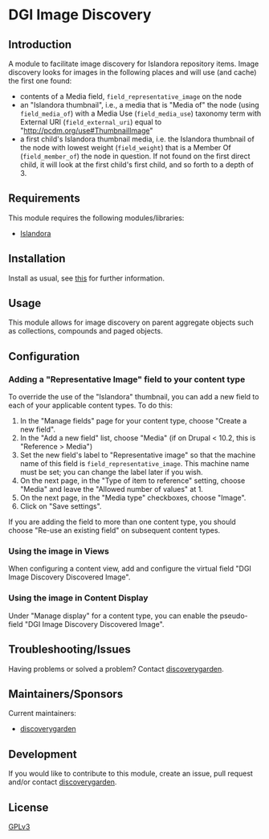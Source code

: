 # DGI Image Discovery

## Introduction

A module to facilitate image discovery for Islandora repository items. Image discovery looks for images in the following places and will use (and cache) the first one found:

* contents of a Media field, `field_representative_image` on the node
* an "Islandora thumbnail", i.e., a media that is "Media of" the node (using `field_media_of`) with a Media Use (`field_media_use`) taxonomy term with External URI (`field_external_uri`) equal to "http://pcdm.org/use#ThumbnailImage"
* a first child's Islandora thumbnail media, i.e. the Islandora thumbnail of the node with lowest weight (`field_weight`) that is a Member Of (`field_member_of`) the node in question. If not found on the first direct child, it will look at the first child's first child, and so forth to a depth of 3. 


## Requirements

This module requires the following modules/libraries:

* [Islandora](https://github.com/Islandora/islandora/)

## Installation

Install as usual, see
[this](https://www.drupal.org/docs/extending-drupal/installing-modules) for
further information.

## Usage

This module allows for image discovery on parent aggregate objects such as
collections, compounds and paged objects.

## Configuration

### Adding a "Representative Image" field to your content type

To override the use of the "Islandora" thumbnail, you can add a new field to each of your applicable content types. To do this:

1. In the "Manage fields" page for your content type, choose "Create a new field".
1. In the "Add a new field" list, choose "Media" (if on Drupal < 10.2, this is "Reference > Media")
1. Set the new field's label to "Representative image" so that the machine name of this field is `field_representative_image`. This machine name must be set; you can change the label later if you wish. 
1. On the next page, in the "Type of item to reference" setting, choose "Media" and leave the "Allowed number of values" at 1.
1. On the next page, in the "Media type" checkboxes, choose "Image".
1. Click on "Save settings".

If you are adding the field to more than one content type, you should choose "Re-use an existing field" on subsequent content types.

### Using the image in Views

When configuring a content view, add and configure the virtual field
"DGI Image Discovery Discovered Image".

### Using the image in Content Display

Under "Manage display" for a content type, you can enable the pseudo-field
"DGI Image Discovery Discovered Image".

## Troubleshooting/Issues

Having problems or solved a problem? Contact
[discoverygarden](http://support.discoverygarden.ca).

## Maintainers/Sponsors

Current maintainers:

* [discoverygarden](http://www.discoverygarden.ca)

## Development

If you would like to contribute to this module, create an issue, pull request
and/or contact
[discoverygarden](http://support.discoverygarden.ca).

## License

[GPLv3](http://www.gnu.org/licenses/gpl-3.0.txt)
